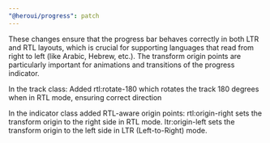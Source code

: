 ```yaml
---
"@heroui/progress": patch
---
```


These changes ensure that the progress bar behaves correctly in both LTR and RTL layouts, which is crucial for supporting languages that read from right to left (like Arabic, Hebrew, etc.). The transform origin points are particularly important for animations and transitions of the progress indicator.

In the track class:
Added rtl:rotate-180 which rotates the track 180 degrees when in RTL mode, ensuring correct direction

In the indicator class added RTL-aware origin points:
rtl:origin-right sets the transform origin to the right side in RTL mode.
ltr:origin-left sets the transform origin to the left side in LTR (Left-to-Right) mode.